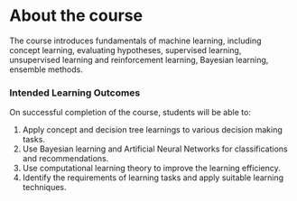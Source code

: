 # About the course
The course introduces fundamentals of machine learning, including concept learning, evaluating hypotheses, supervised learning, unsupervised 
learning and reinforcement learning, Bayesian learning, ensemble methods.

### Intended Learning Outcomes
On successful completion of the course, students will be able to:

1. Apply concept and decision tree learnings to various decision making tasks.
2. Use Bayesian learning and Artificial Neural Networks for classifications and recommendations.
3. Use computational learning theory to improve the learning efficiency.
4. Identify the requirements of learning tasks and apply suitable learning techniques.
